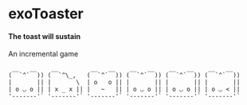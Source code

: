 # exoToaster

#### The toast will sustain

An incremental game

```
 __   __    __         __   __    __   __    __   __    __   __  
(  `^`  )) (  `^\_,   (  `^`  )) (  `^`  )) (  `^`  )) (  `^`  ))
|       || |       \  | o   o || |       || |       || |       ||
| o ◡ o || | x _ x || |   ~   || | o ◡ o || | o ◡ o || | o ◡ < ||
'-------'` '-------'` '-------'` '-------'` '-------'` '-------'`
```
